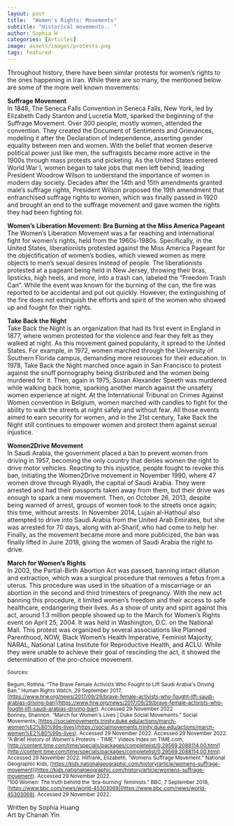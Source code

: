 ```yaml
---
layout: post
title:  "Women's Rights: Movements"
subtitle: "Historical movements.. "
author: Sophia H
categories: [Articles]
image: assets/images/protests.png
tags: featured
---
```


Throughout history, there have been similar protests for women’s rights to the ones happening in Iran. While there are so many, the mentioned below are some of the more well known movements:  
  
__Suffrage Movement__  
In 1848, The Seneca Falls Convention in Seneca Falls, New York, led by Elizabeth Cady Stanton and Lucretia Mott, sparked the beginning of the Suffrage Movement. Over 300 people, mostly women, attended the convention. They created the Document of Sentiments and Grievances, modeling it after the Declaration of Independence, asserting gender equality between men and women. With the belief that women deserve political power just like men, the suffragists became more active in the 1900s through mass protests and picketing. As the United States entered World War I, women began to take jobs that men left behind, leading President Woodrow Wilson to understand the importance of women in modern day society. Decades after the 14th and 15th amendments granted male’s suffrage rights, President Wilson proposed the 19th amendment that enfranchised suffrage rights to women, which was finally passed in 1920 and brought an end to the suffrage movement and gave women the rights they had been fighting for.
  
__Women’s Liberation Movement: Bra Burning at the Miss America Pageant__  
The Women’s Liberation Movement was a far reaching and international fight for women’s rights, held from the 1960s-1980s. Specifically, in the United States, liberationists protested against the Miss America Pageant for the objectification of women’s bodies, which viewed women as mere objects to men’s sexual desires instead of people. The liberationists protested at a pageant being held in New Jersey, throwing their bras, lipsticks, high heels, and more, into a trash can, labeled the “Freedom Trash Can”. While the event was known for the burning of the can, the fire was reported to be accidental and put out quickly. However, the extinguishing of the fire does not extinguish the efforts and spirit of the women who showed up and fought for their rights. 
  
__Take Back the Night__  
Take Back the Night is an organization that had its first event in England in 1877, where women protested for the violence and fear they felt as they walked at night. As this movement gained popularity, it spread to the United States. For example, in 1972, women marched through the University of Southern Florida campus, demanding more resources for their education. In 1978, Take Back the Night marched once again in San Francisco to protest against the snuff pornography being distributed and the women being murdered for it. Then, again in 1975, Susan Alexander Speeth was murdered while walking back home, sparking another march against the unsafety women experience at night. At the International Tribunal on Crimes Against Women convention in Belgium, women marched with candles to fight for the ability to walk the streets at night safely and without fear. All those events aimed to earn security for women, and in the 21st century, Take Back the Night still continues to empower women and protect them against sexual injustice.

__Women2Drive Movement__    
In Saudi Arabia, the government placed a ban to prevent women from driving in 1957, becoming the only country that denies women the right to drive motor vehicles. Reacting to this injustice, people fought to revoke this ban, initiating the Women2Drive movement in November 1990, where 47 women drove through Riyadh, the capital of Saudi Arabia. They were arrested and had their passports taken away from them, but their drive was enough to spark a new movement. Then, on October 26, 2013, despite being warned of arrest, groups of women took to the streets once again; this time, without arrests. In November 2014, Lujain al-Hathoul also attempted to drive into Saudi Arabia from the United Arab Emirates, but she was arrested for 70 days, along with al-Sharif, who had come to help her. Finally, as the movement became more and more publicized, the ban was finally lifted in June 2018, giving the women of Saudi Arabia the right to drive.
  
__March for Women’s Rights__   
In 2003, the Partial-Birth Abortion Act was passed, banning intact dilation and extraction, which was a surgical procedure that removes a fetus from a uterus. This procedure was used in the situation of a miscarriage or an abortion in the second and third trimesters of pregnancy. With the new act banning this procedure, it limited women’s freedom and their access to safe healthcare, endangering their lives. As a show of unity and spirit against this act, around 1.3 million people showed up to the March for Women’s Rights event on April 25, 2004. It was held in Washington, D.C. on the National Mall. This protest was organized by several associations like Planned Parenthood, NOW, Black Women’s Health Imperative, Feminist Majority, NARAL, National Latina Institute for Reproductive Health, and ACLU. While they were unable to achieve their goal of rescinding the act, it showed the determination of the pro-choice movement. 
  
  

<small> Sources: </small>

<small> Begum, Rothna. “The Brave Female Activists Who Fought to Lift Saudi Arabia's Driving Ban.” Human Rights Watch, 29 September 2017, [https://www.hrw.org/news/2017/09/29/brave-female-activists-who-fought-lift-saudi-arabias-driving-ban](https://www.hrw.org/news/2017/09/29/brave-female-activists-who-fought-lift-saudi-arabias-driving-ban). Accessed 29 November 2022 </small>  
<small> Bonney, Shannon. “March for Women's Lives | Duke Social Movements.” Social Movements, [https://socialmovements.trinity.duke.edu/actions/march-women%E2%80%99s-lives](https://socialmovements.trinity.duke.edu/actions/march-women%E2%80%99s-lives). Accessed 29 November 2022.
 Accessed 29 November 2022.
 </small>  
<small>“A Brief History of Women's Protests - TIME.” Videos Index on TIME.com, [http://content.time.com/time/specials/packages/completelist/0,29569,2088114,00.html](http://content.time.com/time/specials/packages/completelist/0,29569,2088114,00.html). Accessed 29 November 2022.
 </small>
<small> Hilfrank, Elizabeth. “Womens Suffrage Movement.” National Geographic Kids, [https://kids.nationalgeographic.com/history/article/womens-suffrage-movement](https://kids.nationalgeographic.com/history/article/womens-suffrage-movement). Accessed 29 November 2022.
</small>  
<small> “100 Women: The truth behind the 'bra-burning' feminists.” BBC, 7 September 2018, [https://www.bbc.com/news/world-45303069](https://www.bbc.com/news/world-45303069). Accessed 29 November 2022.

 </small>  

Written by Sophia Huang  
Art by Chanah Yin
